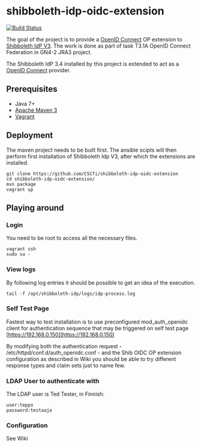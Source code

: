 # shibboleth-idp-oidc-extension

[![Build Status](https://travis-ci.org/CSCfi/shibboleth-idp-oidc-extension.svg?branch=master)](https://travis-ci.org/CSCfi/shibboleth-idp-oidc-extension)

The goal of the project is to provide a [OpenID Connect](http://openid.net/connect/) OP extension to [Shibboleth IdP V3](https://wiki.shibboleth.net/confluence/display/IDP30/Home). The work is done as part of task T3.1A OpenID Connect Federation in GN4-2 JRA3 project.


The Shibboleth IdP 3.4 installed by this project is extended to act as a [OpenID Connect](http://openid.net/connect/) provider.  


## Prerequisites
- Java 7+
- [Apache Maven 3](https://maven.apache.org/)
- [Vagrant](https://www.vagrantup.com/)

## Deployment
The maven project needs to be built first. The ansible scipts will then perform first installation of Shibboleth Idp V3, after which the extensions are installed. 

```
git clone https://github.com/CSCfi/shibboleth-idp-oidc-extension
cd shibboleth-idp-oidc-extension/
mvn package
vagrant up
```

## Playing around

### Login
You need to be root to access all the necessary files. 
```
vagrant ssh
sudo su -
```

### View logs
By following log entries it should be possible to get an idea of the execution.
```
tail -f /opt/shibboleth-idp/logs/idp-process.log
``` 

### Self Test Page
Fastest way to test installation is to use preconfigured mod_auth_openidc client for authentication sequence that may be triggered on self test page [https://192.168.0.150](https://192.168.0.150)

By modifying both the authentication request - /etc/httpd/conf.d/auth_openidc.conf - and the Shib OIDC OP extension configuration as described in Wiki you should be able to try different response types and claim sets just to name few.   

### LDAP User to authenticate with
The LDAP user is Ted Tester, in Finnish:

```
user:teppo
password:testaaja
```

### Configuration
See Wiki

